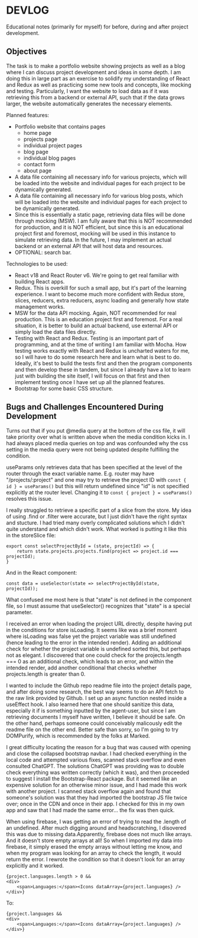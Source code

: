 # DEVLOG

Educational notes (primarily for myself) for before, during and after project development.

## Objectives

The task is to make a portfolio website showing projects as well as a blog where I can discuss project development and ideas in some depth. I am doing this in large part as an exercise to solidify my understanding of React and Redux as well as practicing some new tools and concepts, like mocking and testing. Particularly, I want the website to load data as if it was retrieving this from a backend or external API, such that if the data grows larger, the website automatically generates the necessary elements. 

Planned features:
- Portfolio website that contains pages 
    - home page
    - projects page
    - individual project pages
    - blog page
    - individual blog pages
    - contact form
    - about page
- A data file containing all necessary info for various projects, which will be loaded into the website and individual pages for each project to be dynamically generated.
- A data file containing all necessary info for various blog posts, which will be loaded into the website and individual pages for each project to be dynamically generated.
- Since this is essentially a static page, retrieving data files will be done through mocking (MSW). I am fully aware that this is NOT recommended for production, and it is NOT efficient, but since this is an educational project first and foremost, mocking will be used in this instance to simulate retrieving data. In the future, I may implement an actual backend or an external API that will host data and resources. 
- OPTIONAL: search bar. 

Technologies to be used:
* React v18 and React Router v6. We're going to get real familiar with building React apps.
* Redux. This is overkill for such a small app, but it's part of the learning experience. I want to become much more confident with Redux store, slices, reducers, extra reducers, async loading and generally how state management works.
* MSW for the data API mocking. Again, NOT recommended for real production. This is an education project first and foremost. For a real situation, it is better to build an actual backend, use external API or simply load the data files directly. 
* Testing with React and Redux. Testing is an important part of programming, and at the time of writing I am familiar with Mocha. How testing works exactly with React and Redux is uncharted waters for me, so I will have to do some research here and learn what is best to do. Ideally, it's best to build the tests first and then the program components and then develop these in tandem, but since I already have a lot to learn just with building the site itself, I will focus on that first and then implement testing once I have set up all the planned features.
* Bootstrap for some basic CSS structure. 


## Bugs and Challenges Encountered During Development

Turns out that if you put @media query at the bottom of the css file, it will take priority over what is written above when the media condition kicks in. I had always placed media queries on top and was confounded why the css setting in the media query were not being updated despite fulfilling the condition. 

useParams only retrieves data that has been specified at the level of the router through the exact variable name. E.g. router may have "/projects/:project" and one may try to retrieve the project ID with ```const { id } = useParams()``` but this will return undefined since "id" is not specified explicitly at the router level. Changing it to ```const { project } = useParams()``` resolves this issue. 

I really struggled to retrieve a specific part of a slice from the store. My idea of using .find or .filter were accurate, but I just didn't have the right syntax and stucture. I had tried many overly complicated solutions which I didn't quite understand and which didn't work. What worked is putting it like this in the storeSlice file: 
```
export const selectProjectById = (state, projectId) => {
    return state.projects.projects.find(project => project.id === projectId);
}
```
And in the React component:
```
const data = useSelector(state => selectProjectById(state, projectId));
```
What confused me most here is that "state" is not defined in the component file, so I must assume that useSelector() recognizes that "state" is a special parameter.

I received an error when loading the project URL directly, despite having put in the conditions for store isLoading. It seems like was a brief moment where isLoading was false yet the project variable was still undefined (hence leading to the error in the intended render). Adding an additional check for whether the project variable is undefined sorted this, but perhaps not as elegant. I discovered that one could check for the projects.length === 0 as an additional check, which leads to an error, and within the intended render, add another conditional that checks whether projects.length is greater than 0. 

I wanted to include the Github repo readme file into the project details page, and after doing some research, the best way seems to do an API fetch to the raw link provided by Github. I set up an async function nested inside a useEffect hook. I also learned here that one should sanitize this data, especially it if is something inputted by the agent-user, but since I am retrieving documents I myself have written, I believe it should be safe. On the other hand, perhaps someone could conceivably malicously edit the readme file on the other end. Better safe than sorry, so I'm going to try DOMPurify, which is recommended by the folks at Marked. 

I great difficulty locating the reason for a bug that was caused with opening and close the collapsed bootstrap navbar. I had checked everything in the local code and attempted various fixes, scanned stack overflow and even consulted ChatGPT. The solutions ChatGPT was providing was to double check everything was written correctly (which it was), and then proceeded to suggest I install the Bootstrap-React package. But it seemed like an expensive solution for an otherwise minor issue, and I had made this work with another project. I scanned stack overflow again and found that someone's solution was that they had imported the bootstrap JS file twice over; once in the CDN and once in their app. I checked for this in my own app and saw that I had made the same error... the fix was then quick. 

When using firebase, I was getting an error of trying to read the .length of an undefined. After much digging around and headscratching, I disovered this was due to missing data.Apparently, firebase does not much like arrays. And it doesn't store empty arrays at all! So when I imported my data into firebase, it simply erased the empty arrays without letting me know, and when my program was looking for an array to check the length, it would return the error. I rewrote the condition so that it doesn't look for an array explicitly and it worked.

```
{project.languages.length > 0 &&
<div>
    <span>Languages:</span><Icons dataArray={project.languages} />
</div>}
```
To:
```
{project.languages &&
<div>
    <span>Languages:</span><Icons dataArray={project.languages} />
</div>}
```